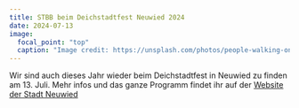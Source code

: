 ```yaml
---
title: STBB beim Deichstadtfest Neuwied 2024
date: 2024-07-13
image:
  focal_point: "top"
  caption: "Image credit: https://unsplash.com/photos/people-walking-on-street-during-daytime-9xsXiWvjnLQ"
---
```


Wir sind auch dieses Jahr wieder beim Deichstadtfest in Neuwied zu finden am 13. Juli. Mehr infos und das ganze Programm findet ihr auf der [Website der Stadt Neuwied](https://www.neuwied.de/deichstadtfest)

